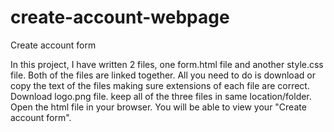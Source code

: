 # create-account-webpage
Create account form 

In this project, I have written 2 files, one form.html file and another style.css file. 
Both of the files are linked together. 
All you need to do is download or copy the text of the files making sure extensions of each file are correct. 
Download logo.png file. 
keep all of the three files in same location/folder.
Open the html file in your browser. 
You will be able to view your "Create account form". 
